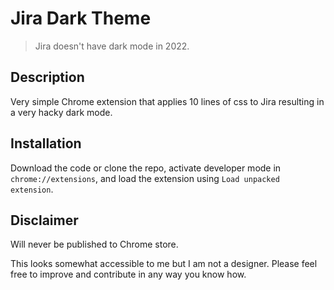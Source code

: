 # Jira Dark Theme

> Jira doesn't have dark mode in 2022.

## Description

Very simple Chrome extension that applies 10 lines of css to Jira resulting in a very hacky dark mode.

## Installation

Download the code or clone the repo, activate developer mode in `chrome://extensions`,
and load the extension using `Load unpacked extension`.


## Disclaimer

Will never be published to Chrome store.

This looks somewhat accessible to me but I am not a designer. Please feel free to improve and contribute in any way you know how. 
